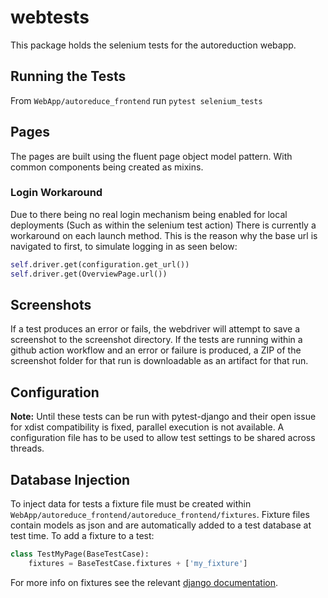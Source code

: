 # webtests

This package holds the selenium tests for the autoreduction webapp.
## Running the Tests
From `WebApp/autoreduce_frontend` run `pytest selenium_tests`

## Pages
The pages are built using the fluent page object model pattern. With common components being created
as mixins.

### Login Workaround
Due to there being no real login mechanism being enabled for local deployments (Such as
within the selenium test action) There is currently a workaround on each launch method.
This is the reason why the base url is navigated to first, to simulate logging in as
seen below:
```python
self.driver.get(configuration.get_url())
self.driver.get(OverviewPage.url())
```

## Screenshots
If a test produces an error or fails, the webdriver will attempt to save a screenshot to the
screenshot directory. If the tests are running within a github action workflow and an error or
failure is produced, a ZIP of the screenshot folder for that run is downloadable as an artifact for
that run.

## Configuration
**Note:** Until these tests can be run with pytest-django and their open issue for xdist compatibility is fixed,
parallel execution is not available.
A configuration file has to be used to allow test settings to be shared across threads.

## Database Injection
To inject data for tests a fixture file must be created within `WebApp/autoreduce_frontend/autoreduce_frontend/fixtures`.
Fixture files contain models as json and are automatically added to a test database at test time.
To add a fixture to a test:
```python
class TestMyPage(BaseTestCase):
    fixtures = BaseTestCase.fixtures + ['my_fixture']
```
For more info on fixtures see the relevant [django documentation](https://docs.djangoproject.com/en/3.1/howto/initial-data/).
